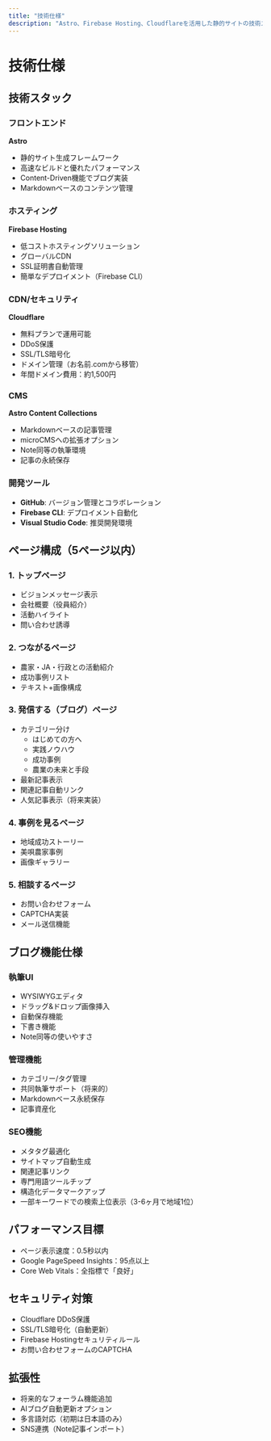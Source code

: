 ```yaml
---
title: "技術仕様"
description: "Astro、Firebase Hosting、Cloudflareを活用した静的サイトの技術スタック、ページ構成、ブログ機能、パフォーマンス目標を定義"
---
```


# 技術仕様

## 技術スタック

### フロントエンド
**Astro**
- 静的サイト生成フレームワーク
- 高速なビルドと優れたパフォーマンス
- Content-Driven機能でブログ実装
- Markdownベースのコンテンツ管理

### ホスティング
**Firebase Hosting**
- 低コストホスティングソリューション
- グローバルCDN
- SSL証明書自動管理
- 簡単なデプロイメント（Firebase CLI）

### CDN/セキュリティ
**Cloudflare**
- 無料プランで運用可能
- DDoS保護
- SSL/TLS暗号化
- ドメイン管理（お名前.comから移管）
- 年間ドメイン費用：約1,500円

### CMS
**Astro Content Collections**
- Markdownベースの記事管理
- microCMSへの拡張オプション
- Note同等の執筆環境
- 記事の永続保存

### 開発ツール
- **GitHub**: バージョン管理とコラボレーション
- **Firebase CLI**: デプロイメント自動化
- **Visual Studio Code**: 推奨開発環境

## ページ構成（5ページ以内）

### 1. トップページ
- ビジョンメッセージ表示
- 会社概要（役員紹介）
- 活動ハイライト
- 問い合わせ誘導

### 2. つながるページ
- 農家・JA・行政との活動紹介
- 成功事例リスト
- テキスト+画像構成

### 3. 発信する（ブログ）ページ
- カテゴリー分け
  - はじめての方へ
  - 実践ノウハウ
  - 成功事例
  - 農業の未来と手段
- 最新記事表示
- 関連記事自動リンク
- 人気記事表示（将来実装）

### 4. 事例を見るページ
- 地域成功ストーリー
- 美唄農家事例
- 画像ギャラリー

### 5. 相談するページ
- お問い合わせフォーム
- CAPTCHA実装
- メール送信機能

## ブログ機能仕様

### 執筆UI
- WYSIWYGエディタ
- ドラッグ&ドロップ画像挿入
- 自動保存機能
- 下書き機能
- Note同等の使いやすさ

### 管理機能
- カテゴリー/タグ管理
- 共同執筆サポート（将来的）
- Markdownベース永続保存
- 記事資産化

### SEO機能
- メタタグ最適化
- サイトマップ自動生成
- 関連記事リンク
- 専門用語ツールチップ
- 構造化データマークアップ
- 一部キーワードでの検索上位表示（3-6ヶ月で地域1位）

## パフォーマンス目標
- ページ表示速度：0.5秒以内
- Google PageSpeed Insights：95点以上
- Core Web Vitals：全指標で「良好」

## セキュリティ対策
- Cloudflare DDoS保護
- SSL/TLS暗号化（自動更新）
- Firebase Hostingセキュリティルール
- お問い合わせフォームのCAPTCHA

## 拡張性
- 将来的なフォーラム機能追加
- AIブログ自動更新オプション
- 多言語対応（初期は日本語のみ）
- SNS連携（Note記事インポート）
